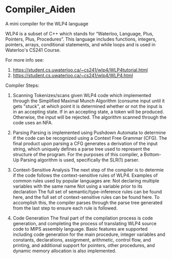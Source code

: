 # Compiler_Aiden
A mini compiler for the WLP4 language

WLP4 is a subset of C++ which stands for “Waterloo, Language, Plus, Pointers, Plus, Procedures”.
This language includes functions, integers, pointers, arrays, conditional statements, and while loops and is used in Waterloo's CS241 Course.

For more info see:
1. https://student.cs.uwaterloo.ca/~cs241/wlp4/WLP4tutorial.html
2. https://student.cs.uwaterloo.ca/~cs241/wlp4/WLP4.html

Compiler Steps:
1) Scanning
Tokenizes/scans given WLP4 code which implemented through the Simplified Maximal Munch Algorithm (consume input until it gets "stuck", at which point it is determined whether or not the input is in an accepting state. If in an accepting state, a token will be produced. Otherwise, the input will be rejected. The algorithm scanned through the code uses an NFA.

2) Parsing
Parsing is implemented using Pushdown Automata to determine if the code can be recognized using a Context Free Grammar (CFG). The final product upon parsing a CFG generates a derivation of the input string, which uniquely defines a parse tree used to represent the structure of the program. For the purposes of this compiler, a Bottom-Up Parsing algorithm is used, specifically the SLR(1) parser.

3) Context-Sensitive Analysis
The next step of the compiler is to determie if the code follows the context-sensitive rules of WLP4. Examples of common rules used by popular languages are:
Not declaring multiple variables with the same name
Not using a variable prior to its declaration
The full set of semantic/type-inference rules can be found here, and the full set of context-sensitive rules can be found here. To accomplish this, the compiler parses through the parse tree generated from the last step to ensure each rule is followed.

4) Code Generation
The final part of the compilation process is code generation, and completing the process of translating WLP4 source code to MIPS assembly language. Basic features are supported including code generation for the main procedure, integer variables and constants, declarations, assignment, arithmetic, control flow, and printing, and additional support for pointers, other procedures, and dynamic memory allocation is also implemented.
